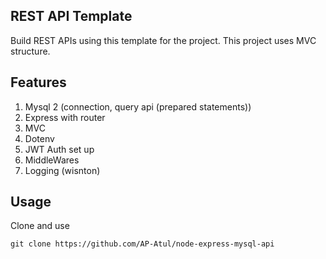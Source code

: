 ## REST API Template
Build REST APIs using this template for the project.
This project uses MVC structure.

## Features
1. Mysql 2 (connection, query api (prepared statements))
2. Express with router
3. MVC
4. Dotenv
5. JWT Auth set up
6. MiddleWares
7. Logging (wisnton)

## Usage
Clone and use 
```console
git clone https://github.com/AP-Atul/node-express-mysql-api
```

